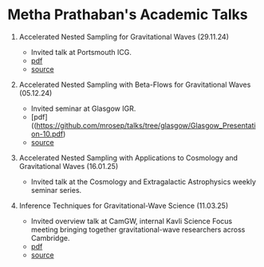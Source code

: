 # Metha Prathaban's Academic Talks

1. Accelerated Nested Sampling for Gravitational Waves (29.11.24)
   * Invited talk at Portsmouth ICG.
   * [pdf](https://github.com/mrosep/talks/tree/portsmouth/Portsmouth_Presentation-12.pdf)
   * [source](https://github.com/mrosep/talks/tree/portsmouth)

2. Accelerated Nested Sampling with Beta-Flows for Gravitational Waves (05.12.24)
   * Invited seminar at Glasgow IGR.
   * [pdf]((https://github.com/mrosep/talks/tree/glasgow/Glasgow_Presentation-10.pdf)
   * [source](https://github.com/mrosep/talks/tree/glasgow)
  
3. Accelerated Nested Sampling with Applications to Cosmology and Gravitational Waves (16.01.25)
   * Invited talk at the Cosmology and Extragalactic Astrophysics weekly seminar series.
  
5. Inference Techniques for Gravitational-Wave Science (11.03.25)
   * Invited overview talk at CamGW, internal Kavli Science Focus meeting bringing together gravitational-wave researchers across Cambridge.
   * [pdf](https://github.com/mrosep/talks/tree/CamGW/CamGW_Presentation-1.pdf)
   * [source](https://github.com/mrosep/talks/tree/CamGW) 
